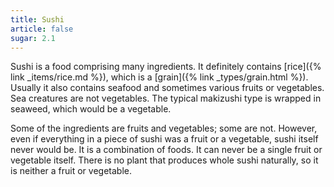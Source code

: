 ```yaml
---
title: Sushi
article: false
sugar: 2.1
---
```

Sushi is a food comprising many ingredients. It definitely contains [rice]({% link _items/rice.md %}), which is a [grain]({% link _types/grain.html %}). Usually it also contains seafood and sometimes various fruits or vegetables. Sea creatures are not vegetables. The typical makizushi type is wrapped in seaweed, which would be a vegetable.

Some of the ingredients are fruits and vegetables; some are not. However, even if everything in a piece of sushi was a fruit or a vegetable, sushi itself never would be. It is a combination of foods. It can never be a single fruit or vegetable itself. There is no plant that produces whole sushi naturally, so it is neither a fruit or vegetable.
